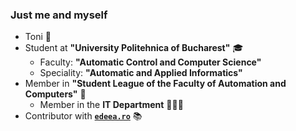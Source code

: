 ### Just me and myself

- Toni 💚
- Student at **"University Politehnica of Bucharest"** 🎓
  - Faculty: **"Automatic Control and Computer Science"**
  - Speciality: **"Automatic and Applied Informatics"**
- Member in **"Student League of the Faculty of Automation and Computers"** 🏫
  - Member in the **IT Department** 👨🏻‍💻
- Contributor with **[`edeea.ro`](https://edeea.ro/produs/pachet-agenda-informatica-set-memoratoare-caiet-informatica/)** 📚
